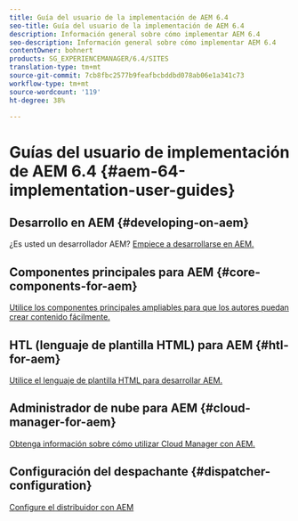```yaml
---
title: Guía del usuario de la implementación de AEM 6.4
seo-title: Guía del usuario de la implementación de AEM 6.4
description: Información general sobre cómo implementar AEM 6.4
seo-description: Información general sobre cómo implementar AEM 6.4
contentOwner: bohnert
products: SG_EXPERIENCEMANAGER/6.4/SITES
translation-type: tm+mt
source-git-commit: 7cb8fbc2577b9feafbcbddbd078ab06e1a341c73
workflow-type: tm+mt
source-wordcount: '119'
ht-degree: 38%

---
```



# Guías del usuario de implementación de AEM 6.4 {#aem-64-implementation-user-guides}

## Desarrollo en AEM {#developing-on-aem}

¿Es usted un desarrollador AEM? [Empiece a desarrollarse en AEM.](/help/sites-developing/home.md)

## Componentes principales para AEM {#core-components-for-aem}

[Utilice los componentes principales ampliables para que los autores puedan crear contenido fácilmente.](https://docs.adobe.com/content/help/es-ES/experience-manager-core-components/using/introduction.html)

## HTL (lenguaje de plantilla HTML) para AEM {#htl-for-aem}

[Utilice el lenguaje de plantilla HTML para desarrollar AEM.](https://docs.adobe.com/content/help/es-ES/experience-manager-htl/using/overview.html)

## Administrador de nube para AEM {#cloud-manager-for-aem}

[Obtenga información sobre cómo utilizar Cloud Manager con AEM.](https://docs.adobe.com/content/help/es-ES/experience-manager-cloud-manager/using/introduction-to-cloud-manager.html)

## Configuración del despachante {#dispatcher-configuration}

[Configure el distribuidor con AEM](https://docs.adobe.com/content/help/es-ES/experience-manager-dispatcher/using/dispatcher.html)
